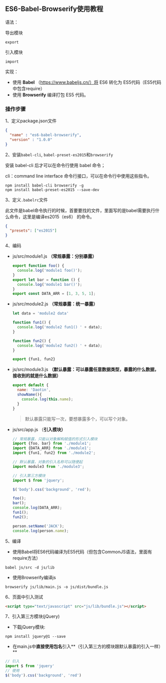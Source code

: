 ## ES6-Babel-Browserify使用教程



语法：

导出模块

```
export
```

引入模块

```
import
```



实现：

- 使用 **Babel** （https://www.babeljs.cn/）将 ES6 转化为 ES5代码（ES5代码中包含require）
- 使用 **Browserify** 编译打包 ES5 代码。





### 操作步骤

1、定义package.json文件
```json
{
  "name" : "es6-babel-browserify",
  "version" : "1.0.0"
}
```




2、安装`babel-cli`, `babel-preset-es2015`和`browserify` 

安装 babel-cli 后才可以在命令行使用 babel 命令；

cli：command line interface 命令行接口，可以在命令行中使用这些指令。

```
npm install babel-cli browserify -g
npm install babel-preset-es2015 --save-dev 
```





3、定义`.babelrc`文件

此文件是babel命令执行的时候，首要要找的文件，里面写的是babel需要执行什么命令，这里是编译es2015（es6） 的命令。

```json
{
  "presets": ["es2015"]
}
```


4、编码

* js/src/module1.js **（常规暴露：分别暴露）**
  ```js
  export function foo() {
    console.log('module1 foo()');
  }
  export let bar = function () {
    console.log('module1 bar()');
  }
  export const DATA_ARR = [1, 3, 5, 1];
  ```
* js/src/module2.js **（常规暴露：统一暴露）**
  ```js
  let data = 'module2 data'

  function fun1() {
    console.log('module2 fun1() ' + data);
  }

  function fun2() {
    console.log('module2 fun2() ' + data);
  }

  export {fun1, fun2}
  ```
* js/src/module3.js **（默认暴露：可以暴露任意数据类型，暴露的什么数据，接收到的就是什么数据）**
  ```js
  export default {
    name: 'Daotin',
    showName(){
      console.log(this.name);
    }
  }
  ```
  >默认暴露只能写一次，要想暴露多个，可以写个对象。

* js/src/app.js （**引入模块）**
  ```js
  // 常规暴露，只能以对象解构赋值的形式引入模块
  import {foo, bar} from './module1';
  import {DATA_ARR} from './module1';
  import {fun1, fun2} from './module2';

  // 默认暴露，对象的引入名称可以随便起
  import module3 from './module3';

  // 引入第三方模块
  import $ from 'jquery';

  $('body').css('background', 'red');

  foo();
  bar();
  console.log(DATA_ARR);
  fun1();
  fun2();

  person.setName('JACK');
  console.log(person.name);
  ```



5、编译

* 使用Babel将ES6代码编译为ES5代码（但包含CommonJS语法，里面有require方法）

```
babel js/src -d js/lib
```

* 使用Browserify编译js 

```
browserify js/lib/main.js -o js/dist/bundle.js
```



6、页面中引入测试

```html
<script type="text/javascript" src="js/lib/bundle.js"></script>
```



7、引入第三方模块(jQuery)

- 下载jQuery模块: 

```
npm install jquery@1 --save
```

- 在main.js中**直接使用包名**引入**（引入第三方的模块跟默认暴露的引入一样）**

```js
// 引入  
import $ from 'jquery'
// 使用
$('body').css('background', 'red')
```








